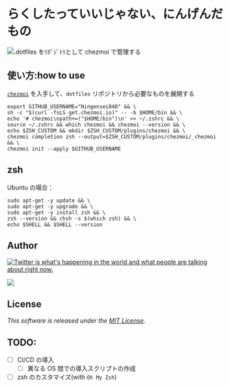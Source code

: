# らくしたっていいじゃない、にんげんだもの

![`.dotfiles` をﾘﾎﾟｼﾞﾄﾘとして `chezmoi` で管理する](https://custom-og-image-generator.vercel.app/api/%60.dotfiles%60%20%E3%82%92%EF%BE%98%EF%BE%8E%EF%BE%9F%EF%BD%BC%EF%BE%9E%EF%BE%84%EF%BE%98%E3%81%A8%E3%81%97%E3%81%A6%20%60chezmoi%60%20%E3%81%A7%E7%AE%A1%E7%90%86%E3%81%99%E3%82%8B.png?theme=dark&copyright=Kiai+de+Nantoka&logo=https%3A%2F%2Fwww.chezmoi.io%2Flogo.svg&avater=https%3A%2F%2Favatars.githubusercontent.com%2Fu%2F20794309&author=Kiai&aka=%40Ningensei848&site=%E6%B0%97%E5%90%88%E3%81%A7%E3%81%AA%E3%82%93%E3%81%A8%E3%81%8B&tags=dev&tags=dotfiles&tags=chezmoi)

## 使い方:how to use

[`chezmoi`](https://www.chezmoi.io/) を入手して、`dotfiles` リポジトリから必要なものを展開する

```shell
export GITHUB_USERNAME="Ningensei848" && \
sh -c "$(curl -fsLS get.chezmoi.io)" -- -b $HOME/bin && \
echo '# chezmoi\npath+=("$HOME/bin")\n' >> ~/.zshrc && \
source ~/.zshrc && which chezmoi && chezmoi --version && \
echo $ZSH_CUSTOM && mkdir $ZSH_CUSTOM/plugins/chezmoi && \
chezmoi completion zsh --output=$ZSH_CUSTOM/plugins/chezmoi/_chezmoi && \
chezmoi init --apply $GITHUB_USERNAME
```

## zsh

Ubuntu の場合：

```shell
sudo apt-get -y update && \
sudo apt-get -y upgrade && \
sudo apt-get -y install zsh && \
zsh --version && chsh -s $(which zsh) && \
echo $SHELL && $SHELL --version
```

## Author

[![Twitter is what's happening in the world and what people are talking about right now.](https://img.shields.io/badge/@Ningensei848-%231DA1F2.svg?&style=for-the-badge&logo=twitter&logoColor=white)](https://twitter.com/Ningensei848)

[![](https://img.shields.io/badge/k.kubokawa@klis.tsukuba.ac.jp-%23757575.svg?&style=for-the-badge&logo=gmail&logoColor=EA4335)](mailto:k.kubokawa@klis.tsukuba.ac.jp)

## License

_This software is released under the [MIT License](LICENSE)._

## TODO:

- [ ] CI/CD の導入
  - [ ] 異なる OS 間での導入スクリプトの作成
- [ ] zsh のカスタマイズ(with `Oh My Zsh`)
